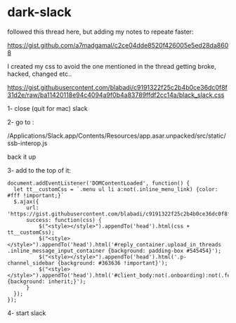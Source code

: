 # dark-slack

followed this thread here, but adding my notes to repeate faster:

https://gist.github.com/a7madgamal/c2ce04dde8520f426005e5ed28da8608


I created my css to avoid the one mentioned in the thread getting broke, hacked, changed etc..

https://gist.githubusercontent.com/blabadi/c9191322f25c2b4b0ce36dc0f8f31d2e/raw/ba11420118e94c4094a9f0b4a83789ffdf2cc14a/black_slack.css



1- close (quit for mac) slack

2- go to : 

/Applications/Slack.app/Contents/Resources/app.asar.unpacked/src/static/ssb-interop.js

back it up

3- add to the top of it:

```
document.addEventListener('DOMContentLoaded', function() {
  let tt__customCss = `.menu ul li a:not(.inline_menu_link) {color: #fff !important;}`
  $.ajax({
      url: 'https://gist.githubusercontent.com/blabadi/c9191322f25c2b4b0ce36dc0f8f31d2e/raw/ba11420118e94c4094a9f0b4a83789ffdf2cc14a/black_slack.css',
      success: function(css) {
          $("<style></style>").appendTo('head').html(css + tt__customCss);
          $("<style></style>").appendTo('head').html('#reply_container.upload_in_threads .inline_message_input_container {background: padding-box #545454}');
          $("<style></style>").appendTo('head').html('.p-channel_sidebar {background: #363636 !important}'); 
          $("<style></style>").appendTo('head').html('#client_body:not(.onboarding):not(.feature_global_nav_layout):before {background: inherit;}'); 
      }
  });
});
```

4- start slack 
